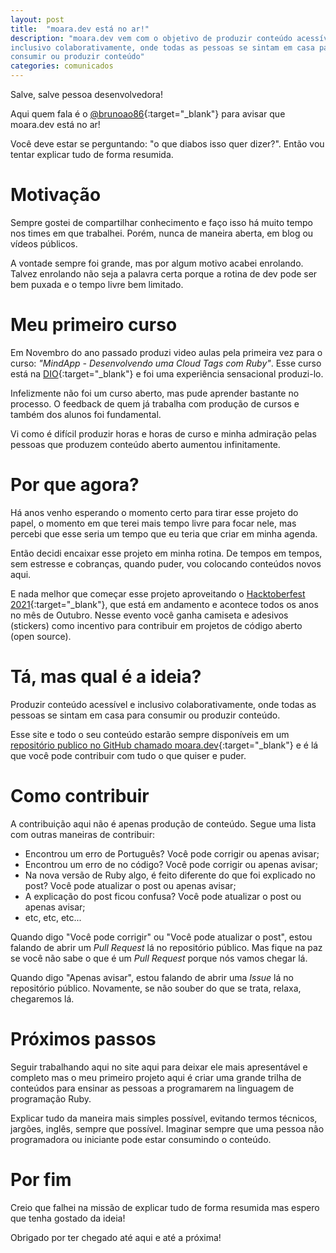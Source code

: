 ```yaml
---
layout: post
title:  "moara.dev está no ar!"
description: "moara.dev vem com o objetivo de produzir conteúdo acessível e
inclusivo colaborativamente, onde todas as pessoas se sintam em casa para
consumir ou produzir conteúdo"
categories: comunicados
---
```


Salve, salve pessoa desenvolvedora!

Aqui quem fala é o
[@brunoao86](https://twitter.com/brunoao86){:target="_blank"} para avisar que
moara.dev está no ar!

Você deve estar se perguntando: "o que diabos isso quer dizer?". Então vou
tentar explicar tudo de forma resumida.

# Motivação

Sempre gostei de compartilhar conhecimento e faço isso há muito tempo nos times
em que trabalhei. Porém, nunca de maneira aberta, em blog ou vídeos públicos.

A vontade sempre foi grande, mas por algum motivo acabei enrolando. Talvez
enrolando não seja a palavra certa porque a rotina de dev pode ser bem puxada e
o tempo livre bem limitado.

# Meu primeiro curso

Em Novembro do ano passado produzi video aulas pela primeira vez para o curso:
_"MindApp - Desenvolvendo uma Cloud Tags com Ruby"_. Esse curso está na
[DIO](https://web.digitalinnovation.one){:target="_blank"} e foi uma
experiência sensacional produzi-lo.

Infelizmente não foi um curso aberto, mas pude aprender bastante no processo.
O feedback de quem já trabalha com produção de cursos e também dos alunos foi
fundamental.

Vi como é difícil produzir horas e horas de curso e minha
admiração pelas pessoas que produzem conteúdo aberto aumentou infinitamente.

# Por que agora?

Há anos venho esperando o momento certo para tirar esse projeto do papel, o
momento em que terei mais tempo livre para focar nele, mas percebi que esse
seria um tempo que eu teria que criar em minha agenda.

Então decidi encaixar esse projeto em minha rotina. De tempos em tempos,
sem estresse e cobranças, quando puder, vou colocando conteúdos novos
aqui.

E nada melhor que começar esse projeto aproveitando o [Hacktoberfest
2021](https://hacktoberfest.digitalocean.com){:target="_blank"}, que está em
andamento e acontece todos os anos no mês de Outubro. Nesse evento você ganha
camiseta e adesivos (stickers) como incentivo para contribuir em projetos de
código aberto (open source).

# Tá, mas qual é a ideia?

Produzir conteúdo acessível e inclusivo colaborativamente, onde todas as
pessoas se sintam em casa para consumir ou produzir conteúdo.

Esse site e todo o seu conteúdo estarão sempre disponíveis em um [repositório
publico no GitHub chamado
moara.dev](https://github.com/moaradev/moara.dev){:target="_blank"} e é lá que
você pode contribuir com tudo o que quiser e puder.

# Como contribuir

A contribuição aqui não é apenas produção de conteúdo. Segue uma lista com
outras maneiras de contribuir:

- Encontrou um erro de Português? Você pode corrigir ou apenas avisar;
- Encontrou um erro de no código? Você pode corrigir ou apenas avisar;
- Na nova versão de Ruby algo, é feito diferente do que foi explicado no post?
  Você pode atualizar o post ou apenas avisar;
- A explicação do post ficou confusa? Você pode atualizar o post ou apenas
  avisar;
- etc, etc, etc...

Quando digo "Você pode corrigir" ou "Você pode atualizar o post", estou falando
de abrir um *Pull Request* lá no repositório público. Mas fique na paz se você
não sabe o que é um *Pull Request* porque nós vamos chegar lá.

Quando digo "Apenas avisar", estou falando de abrir uma *Issue* lá no repositório
público. Novamente, se não souber do que se trata, relaxa, chegaremos lá.

# Próximos passos

Seguir trabalhando aqui no site aqui para deixar ele mais apresentável e
completo mas o meu primeiro projeto aqui é criar uma grande trilha de conteúdos
para ensinar as pessoas a programarem na linguagem de programação Ruby.

Explicar tudo da maneira mais simples possível, evitando termos técnicos,
jargões, inglês, sempre que possível. Imaginar sempre que uma pessoa não
programadora ou iniciante pode estar consumindo o conteúdo.

# Por fim

Creio que falhei na missão de explicar tudo de forma resumida mas espero que
tenha gostado da ideia!

Obrigado por ter chegado até aqui e até a próxima!
